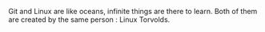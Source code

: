 Git and Linux are like oceans, infinite things are there to learn. Both of them are created by the same person : Linux Torvolds.
